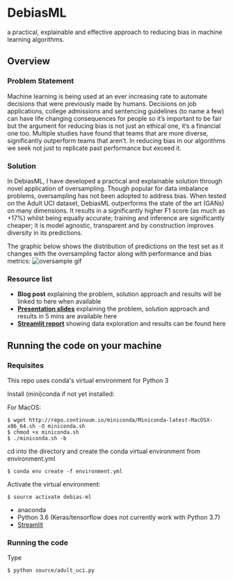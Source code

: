 # DebiasML
a practical, explainable and effective approach to reducing bias in machine learning algorithms.

## Overview

### Problem Statement

Machine learning is being used at an ever increasing rate to automate decisions that were previously made by humans. Decisions on job applications, college admissions  and sentencing guidelines (to name a few) can have life changing consequences for people so it’s important to be fair but the argument for reducing bias is not just an ethical one, it’s a financial one too. Multiple studies have found that teams that are more diverse, significantly outperform teams that aren’t. In reducing bias in our algorithms we seek not just to replicate past performance but exceed it.

### Solution

In DebiasML, I have developed a practical and explainable solution through novel application of oversampling. Though popular for data imbalance problems, oversampling has not been adopted to address bias. When tested on the Adult UCI dataset, DebiasML outperforms the state of the art (GANs) on many dimensions. It results in a significantly higher F1 score (as much as +17%) whilst being equally accurate; training and inference are significantly cheaper; it is model agnostic, transparent and by construction improves diversity in its predictions.

The graphic below shows the distribution of predictions on the test set as it changes with the oversampling factor along with performance and bias metrics:
![oversample gif](https://github.com/leenamurgai/debias-ml/static/oversample.gif)

### Resource list
- **Blog post** explaining the problem, solution approach and results will be linked to here when available
- [**Presentation slides**](http://bit.ly/debias-ml-slides) explaining the problem, solution approach and results in 5 mins are available here
- [**Streamlit report**](http://share.streamlit.io/0.25.0-cdyb/index.html?id=HpMQLQaCFmL4p2dgA86Wz9) showing data exploration and results can be found here

## Running the code on your machine

### Requisites

This repo uses conda's virtual environment for Python 3

Install (mini)conda if not yet installed:

For MacOS:
```shell
$ wget http://repo.continuum.io/miniconda/Miniconda-latest-MacOSX-x86_64.sh -O miniconda.sh
$ chmod +x miniconda.sh
$ ./miniconda.sh -b
```

cd into the directory and create the conda virtual environment from environment.yml
```shell
$ conda env create -f environment.yml
```

Activate the virtual environment:
```shell
$ source activate debias-ml
```

- anaconda
- Python 3.6 (Keras/tensorflow does not currently work with Python 3.7)
- [Streamlit](streamlit.io)

### Running the code
Type
```shell
$ python source/adult_uci.py
```
